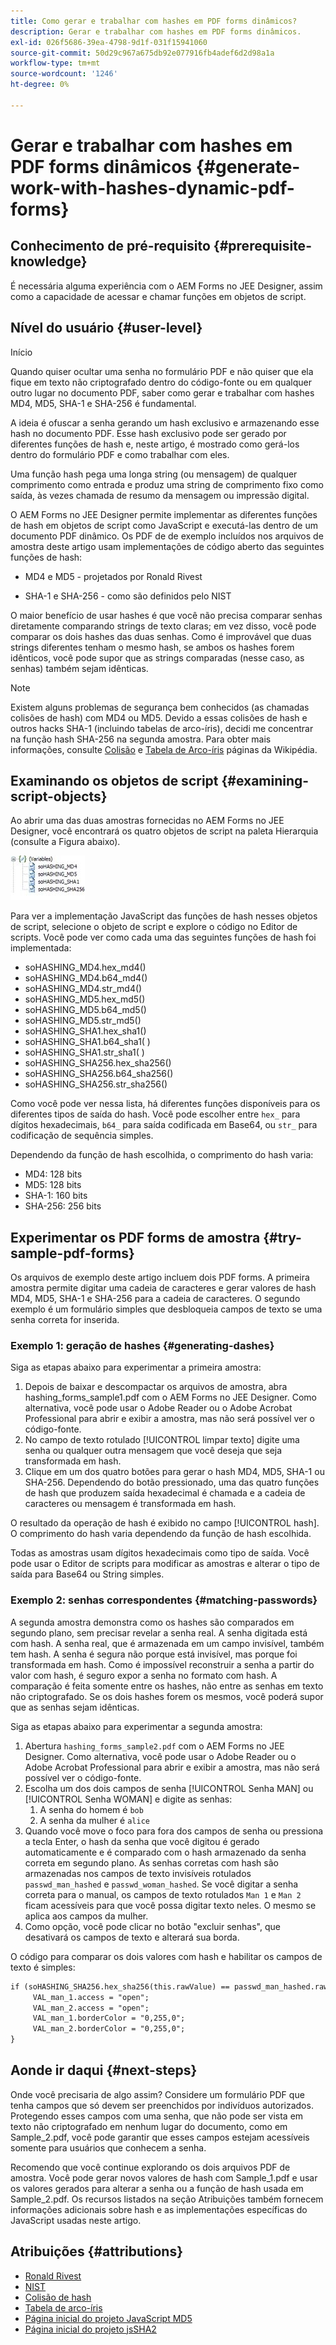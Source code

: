 ```yaml
---
title: Como gerar e trabalhar com hashes em PDF forms dinâmicos?
description: Gerar e trabalhar com hashes em PDF forms dinâmicos.
exl-id: 026f5686-39ea-4798-9d1f-031f15941060
source-git-commit: 50d29c967a675db92e077916fb4adef6d2d98a1a
workflow-type: tm+mt
source-wordcount: '1246'
ht-degree: 0%

---
```


# Gerar e trabalhar com hashes em PDF forms dinâmicos {#generate-work-with-hashes-dynamic-pdf-forms}

## Conhecimento de pré-requisito {#prerequisite-knowledge}

É necessária alguma experiência com o AEM Forms no JEE Designer, assim como a capacidade de acessar e chamar funções em objetos de script.

## Nível do usuário {#user-level}

Início

Quando quiser ocultar uma senha no formulário PDF e não quiser que ela fique em texto não criptografado dentro do código-fonte ou em qualquer outro lugar no documento PDF, saber como gerar e trabalhar com hashes MD4, MD5, SHA-1 e SHA-256 é fundamental.

A ideia é ofuscar a senha gerando um hash exclusivo e armazenando esse hash no documento PDF. Esse hash exclusivo pode ser gerado por diferentes funções de hash e, neste artigo, é mostrado como gerá-los dentro do formulário PDF e como trabalhar com eles.

Uma função hash pega uma longa string (ou mensagem) de qualquer comprimento como entrada e produz uma string de comprimento fixo como saída, às vezes chamada de resumo da mensagem ou impressão digital.

O AEM Forms no JEE Designer permite implementar as diferentes funções de hash em objetos de script como JavaScript e executá-las dentro de um documento PDF dinâmico. Os PDF de de exemplo incluídos nos arquivos de amostra deste artigo usam implementações de código aberto das seguintes funções de hash:

* MD4 e MD5 - projetados por Ronald Rivest

* SHA-1 e SHA-256 - como são definidos pelo NIST

O maior benefício de usar hashes é que você não precisa comparar senhas diretamente comparando strings de texto claras; em vez disso, você pode comparar os dois hashes das duas senhas. Como é improvável que duas strings diferentes tenham o mesmo hash, se ambos os hashes forem idênticos, você pode supor que as strings comparadas (nesse caso, as senhas) também sejam idênticas.

>[!NOTE]
>
>Existem alguns problemas de segurança bem conhecidos (as chamadas colisões de hash) com MD4 ou MD5. Devido a essas colisões de hash e outros hacks SHA-1 (incluindo tabelas de arco-íris), decidi me concentrar na função hash SHA-256 na segunda amostra. Para obter mais informações, consulte [Colisão](https://en.wikipedia.org/wiki/Hash_collision) e [Tabela de Arco-íris](https://en.wikipedia.org/wiki/Rainbow_table) páginas da Wikipédia.

## Examinando os objetos de script {#examining-script-objects}

Ao abrir uma das duas amostras fornecidas no AEM Forms no JEE Designer, você encontrará os quatro objetos de script na paleta Hierarquia (consulte a Figura abaixo).

![Variáveis](assets/variables.jpg)

Para ver a implementação JavaScript das funções de hash nesses objetos de script, selecione o objeto de script e explore o código no Editor de scripts. Você pode ver como cada uma das seguintes funções de hash foi implementada:

* soHASHING_MD4.hex_md4()
* soHASHING_MD4.b64_md4()
* soHASHING_MD4.str_md4()
* soHASHING_MD5.hex_md5()
* soHASHING_MD5.b64_md5()
* soHASHING_MD5.str_md5()
* soHASHING_SHA1.hex_sha1()
* soHASHING_SHA1.b64_sha1( )
* soHASHING_SHA1.str_sha1( )
* soHASHING_SHA256.hex_sha256()
* soHASHING_SHA256.b64_sha256()
* soHASHING_SHA256.str_sha256()

Como você pode ver nessa lista, há diferentes funções disponíveis para os diferentes tipos de saída do hash. Você pode escolher entre `hex_` para dígitos hexadecimais, `b64_` para saída codificada em Base64, ou `str_` para codificação de sequência simples.

Dependendo da função de hash escolhida, o comprimento do hash varia:

* MD4: 128 bits
* MD5: 128 bits
* SHA-1: 160 bits
* SHA-256: 256 bits

## Experimentar os PDF forms de amostra {#try-sample-pdf-forms}

Os arquivos de exemplo deste artigo incluem dois PDF forms. A primeira amostra permite digitar uma cadeia de caracteres e gerar valores de hash MD4, MD5, SHA-1 e SHA-256 para a cadeia de caracteres. O segundo exemplo é um formulário simples que desbloqueia campos de texto se uma senha correta for inserida.

### Exemplo 1: geração de hashes {#generating-dashes}

Siga as etapas abaixo para experimentar a primeira amostra:

1. Depois de baixar e descompactar os arquivos de amostra, abra hashing_forms_sample1.pdf com o AEM Forms no JEE Designer. Como alternativa, você pode usar o Adobe Reader ou o Adobe Acrobat Professional para abrir e exibir a amostra, mas não será possível ver o código-fonte.
1. No campo de texto rotulado [!UICONTROL limpar texto] digite uma senha ou qualquer outra mensagem que você deseja que seja transformada em hash.
1. Clique em um dos quatro botões para gerar o hash MD4, MD5, SHA-1 ou SHA-256. Dependendo do botão pressionado, uma das quatro funções de hash que produzem saída hexadecimal é chamada e a cadeia de caracteres ou mensagem é transformada em hash.

O resultado da operação de hash é exibido no campo [!UICONTROL hash]. O comprimento do hash varia dependendo da função de hash escolhida.

Todas as amostras usam dígitos hexadecimais como tipo de saída. Você pode usar o Editor de scripts para modificar as amostras e alterar o tipo de saída para Base64 ou String simples.

### Exemplo 2: senhas correspondentes {#matching-passwords}

A segunda amostra demonstra como os hashes são comparados em segundo plano, sem precisar revelar a senha real. A senha digitada está com hash. A senha real, que é armazenada em um campo invisível, também tem hash. A senha é segura não porque está invisível, mas porque foi transformada em hash. Como é impossível reconstruir a senha a partir do valor com hash, é seguro expor a senha no formato com hash. A comparação é feita somente entre os hashes, não entre as senhas em texto não criptografado. Se os dois hashes forem os mesmos, você poderá supor que as senhas sejam idênticas.

Siga as etapas abaixo para experimentar a segunda amostra:

1. Abertura `hashing_forms_sample2.pdf` com o AEM Forms no JEE Designer. Como alternativa, você pode usar o Adobe Reader ou o Adobe Acrobat Professional para abrir e exibir a amostra, mas não será possível ver o código-fonte.
1. Escolha um dos dois campos de senha [!UICONTROL Senha MAN] ou [!UICONTROL Senha WOMAN] e digite as senhas:
   1. A senha do homem é `bob`
   1. A senha da mulher é `alice`
1. Quando você move o foco para fora dos campos de senha ou pressiona a tecla Enter, o hash da senha que você digitou é gerado automaticamente e é comparado com o hash armazenado da senha correta em segundo plano. As senhas corretas com hash são armazenadas nos campos de texto invisíveis rotulados `passwd_man_hashed` e `passwd_woman_hashed`. Se você digitar a senha correta para o manual, os campos de texto rotulados `Man 1` e `Man 2` ficam acessíveis para que você possa digitar texto neles. O mesmo se aplica aos campos da mulher.
1. Como opção, você pode clicar no botão &quot;excluir senhas&quot;, que desativará os campos de texto e alterará sua borda.

O código para comparar os dois valores com hash e habilitar os campos de texto é simples:

```xml
if (soHASHING_SHA256.hex_sha256(this.rawValue) == passwd_man_hashed.rawValue){
     VAL_man_1.access = "open";
     VAL_man_2.access = "open";
     VAL_man_1.borderColor = "0,255,0";
     VAL_man_2.borderColor = "0,255,0";
}
```

## Aonde ir daqui {#next-steps}

Onde você precisaria de algo assim? Considere um formulário PDF que tenha campos que só devem ser preenchidos por indivíduos autorizados. Protegendo esses campos com uma senha, que não pode ser vista em texto não criptografado em nenhum lugar do documento, como em Sample_2.pdf, você pode garantir que esses campos estejam acessíveis somente para usuários que conhecem a senha.

Recomendo que você continue explorando os dois arquivos PDF de amostra.  Você pode gerar novos valores de hash com Sample_1.pdf e usar os valores gerados para alterar a senha ou a função de hash usada em Sample_2.pdf.  Os recursos listados na seção Atribuições também fornecem informações adicionais sobre hash e as implementações específicas do JavaScript usadas neste artigo.

## Atribuições {#attributions}

* [Ronald Rivest](https://en.wikipedia.org/wiki/Ron_Rivest)
* [NIST](https://csrc.nist.gov/projects/cryptographic-standards-and-guidelines)
* [Colisão de hash](https://en.wikipedia.org/wiki/Hash_collision)
* [Tabela de arco-íris](https://en.wikipedia.org/wiki/Rainbow_table)
* [Página inicial do projeto JavaScript MD5](https://pajhome.org.uk/crypt/md5/)
* [Página inicial do projeto jsSHA2](https://anmar.eu.org/projects/jssha2/)

